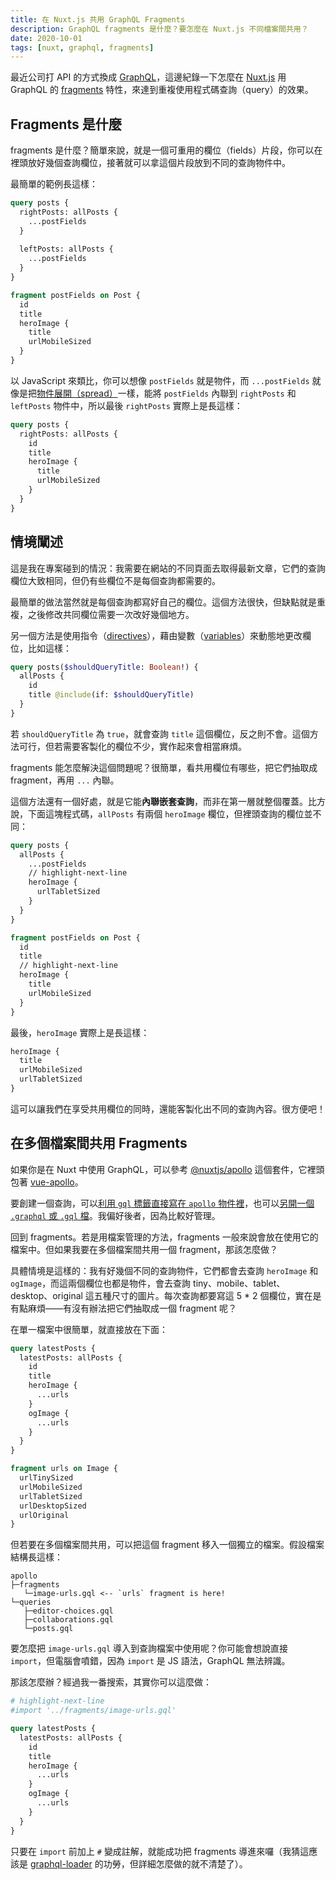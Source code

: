 ```yaml
---
title: 在 Nuxt.js 共用 GraphQL Fragments
description: GraphQL fragments 是什麼？要怎麼在 Nuxt.js 不同檔案間共用？
date: 2020-10-01
tags: [nuxt, graphql, fragments]
---
```


最近公司打 API 的方式換成 [GraphQL](https://graphql.org/)，這邊紀錄一下怎麼在 [Nuxt.js](https://nuxtjs.org/) 用 GraphQL 的 [fragments](https://graphql.org/learn/queries/#fragments) 特性，來達到重複使用程式碼查詢（query）的效果。

## Fragments 是什麼

fragments 是什麼？簡單來說，就是一個可重用的欄位（fields）片段，你可以在裡頭放好幾個查詢欄位，接著就可以拿這個片段放到不同的查詢物件中。

最簡單的範例長這樣：

```graphql
query posts {
  rightPosts: allPosts {
    ...postFields
  }
  
  leftPosts: allPosts {
    ...postFields
  }
}

fragment postFields on Post {
  id
  title
  heroImage {
    title
    urlMobileSized
  }
}
```

以 JavaScript 來類比，你可以想像 `postFields` 就是物件，而 `...postFields` 就像是把[物件展開（spread）](https://developer.mozilla.org/en-US/docs/Web/JavaScript/Reference/Operators/Spread_syntax)一樣，能將 `postFields` 內聯到 `rightPosts` 和 `leftPosts` 物件中，所以最後 `rightPosts` 實際上是長這樣：

```graphql
query posts {
  rightPosts: allPosts {
    id
    title
    heroImage {
      title
      urlMobileSized
    }
  }
}
```

## 情境闡述

這是我在專案碰到的情況：我需要在網站的不同頁面去取得最新文章，它們的查詢欄位大致相同，但仍有些欄位不是每個查詢都需要的。

最簡單的做法當然就是每個查詢都寫好自己的欄位。這個方法很快，但缺點就是重複，之後修改共同欄位需要一次改好幾個地方。

另一個方法是使用指令（[directives](https://graphql.org/learn/queries/#directives)），藉由變數（[variables](https://graphql.org/learn/queries/#variables)）來動態地更改欄位，比如這樣：

```graphql
query posts($shouldQueryTitle: Boolean!) {
  allPosts {
    id
    title @include(if: $shouldQueryTitle)
  }
}
```

若 `shouldQueryTitle` 為 `true`，就會查詢 `title` 這個欄位，反之則不會。這個方法可行，但若需要客製化的欄位不少，實作起來會相當麻煩。

fragments 能怎麼解決這個問題呢？很簡單，看共用欄位有哪些，把它們抽取成 fragment，再用 `...` 內聯。

這個方法還有一個好處，就是它能**內聯嵌套查詢**，而非在第一層就整個覆蓋。比方說，下面這塊程式碼，`allPosts` 有兩個 `heroImage` 欄位，但裡頭查詢的欄位並不同：

```graphql
query posts {
  allPosts {
    ...postFields
    // highlight-next-line
    heroImage {
      urlTabletSized
    }
  }
}

fragment postFields on Post {
  id
  title
  // highlight-next-line
  heroImage {
    title
    urlMobileSized
  }
}
```

最後，`heroImage` 實際上是長這樣：

```graphql
heroImage {
  title
  urlMobileSized
  urlTabletSized
}
```

這可以讓我們在享受共用欄位的同時，還能客製化出不同的查詢內容。很方便吧！

## 在多個檔案間共用 Fragments

如果你是在 Nuxt 中使用 GraphQL，可以參考 [@nuxtjs/apollo](https://github.com/nuxt-community/apollo-module) 這個套件，它裡頭包著 [vue-apollo](https://github.com/vuejs/vue-apollo)。

要創建一個查詢，可以[利用 `gql` 標籤直接寫在 `apollo` 物件裡](https://apollo.vuejs.org/guide/apollo/queries.html#simple-query)，也可以[另開一個 `.graphql` 或 `.gql` 檔](https://github.com/apollographql/graphql-tag#importing-graphql-files)。我偏好後者，因為比較好管理。

回到 fragments。若是用檔案管理的方法，fragments 一般來說會放在使用它的檔案中。但如果我要在多個檔案間共用一個 fragment，那該怎麼做？

具體情境是這樣的：我有好幾個不同的查詢物件，它們都會去查詢 `heroImage` 和 `ogImage`，而這兩個欄位也都是物件，會去查詢 tiny、mobile、tablet、desktop、original 這五種尺寸的圖片。每次查詢都要寫這 5 * 2 個欄位，實在是有點麻煩——有沒有辦法把它們抽取成一個 fragment 呢？

在單一檔案中很簡單，就直接放在下面：

```graphql
query latestPosts {
  latestPosts: allPosts {
    id
    title
    heroImage {
      ...urls
    }
    ogImage {
      ...urls
    }
  }
}

fragment urls on Image {
  urlTinySized
  urlMobileSized
  urlTabletSized
  urlDesktopSized
  urlOriginal
}
```

但若要在多個檔案間共用，可以把這個 fragment 移入一個獨立的檔案。假設檔案結構長這樣：

```
apollo
├─fragments
   └─image-urls.gql <-- `urls` fragment is here!
└─queries
   ├─editor-choices.gql
   ├─collaborations.gql
   └─posts.gql
```

要怎麼把 `image-urls.gql` 導入到查詢檔案中使用呢？你可能會想說直接 `import`，但電腦會噴錯，因為 `import` 是 JS 語法，GraphQL 無法辨識。

那該怎麼辦？經過我一番搜索，其實你可以這麼做：

```graphql
# highlight-next-line
#import '../fragments/image-urls.gql'

query latestPosts {
  latestPosts: allPosts {
    id
    title
    heroImage {
      ...urls
    }
    ogImage {
      ...urls
    }
  }
}
```

只要在 `import` 前加上 `#` 變成註解，就能成功把 fragments 導進來囉（我猜這應該是 [graphql-loader](https://github.com/creditkarma/graphql-loader) 的功勞，但詳細怎麼做的就不清楚了）。
